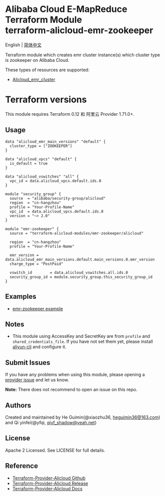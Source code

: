 Alibaba Cloud E-MapReduce Terraform Module  
terraform-alicloud-emr-zookeeper
=====================================================================

English | [简体中文](https://github.com/terraform-alicloud-modules/terraform-alicloud-emr-zookeeper/blob/master/README-CN.md)

Terraform module which creates emr cluster instance(s) which cluster type is zookeeper on Alibaba Cloud. 

These types of resources are supported:

* [Alicloud_emr_cluster](https://www.terraform.io/docs/providers/alicloud/r/emr_cluster.html)

# Terraform versions

This module requires Terraform 0.12 和 阿里云 Provider 1.71.0+.

Usage
-----

```hcl
data "alicloud_emr_main_versions" "default" {
  cluster_type = ["ZOOKEEPER"]
}

data "alicloud_vpcs" "default" {
  is_default = true
}

data "alicloud_vswitches" "all" {
  vpc_id = data.alicloud_vpcs.default.ids.0
}

module "security_group" {
  source  = "alibaba/security-group/alicloud"
  region  = "cn-hangzhou"
  profile = "Your-Profile-Name"
  vpc_id  = data.alicloud_vpcs.default.ids.0
  version = "~> 2.0"
}

module "emr-zookeeper" {
  source = "terraform-alicloud-modules/emr-zookeeper/alicloud"

  region  = "cn-hangzhou"
  profile = "Your-Profile-Name"

  emr_version = data.alicloud_emr_main_versions.default.main_versions.0.emr_version
  charge_type = "PostPaid"

  vswitch_id        = data.alicloud_vswitches.all.ids.0
  security_group_id = module.security_group.this_security_group_id
}
```

## Examples

* [emr-zookeeper example](https://github.com/terraform-alicloud-modules/terraform-alicloud-emr-zookeeper/tree/master/example)

## Notes

* This module using AccessKey and SecretKey are from `profile` and `shared_credentials_file`.
If you have not set them yet, please install [aliyun-cli](https://github.com/aliyun/aliyun-cli#installation) and configure it.

Submit Issues
-------------
If you have any problems when using this module, please opening a [provider issue](https://github.com/terraform-providers/terraform-provider-alicloud/issues/new) and let us know.

**Note:** There does not recommend to open an issue on this repo.

Authors
-------
Created and maintained by He Guimin(@xiaozhu36, heguimin36@163.com) and Qi yinfei(@yfqi, qiyf_shadow@yeah.net)

License
----
Apache 2 Licensed. See LICENSE for full details.

Reference
---------
* [Terraform-Provider-Alicloud Github](https://github.com/terraform-providers/terraform-provider-alicloud)
* [Terraform-Provider-Alicloud Release](https://releases.hashicorp.com/terraform-provider-alicloud/)
* [Terraform-Provider-Alicloud Docs](https://www.terraform.io/docs/providers/alicloud/index.html)